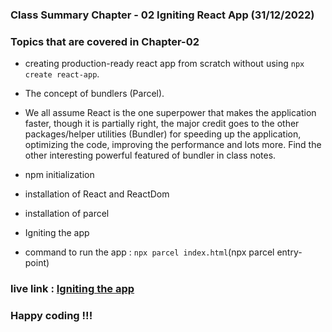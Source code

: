 ### Class Summary Chapter - 02 Igniting React App (31/12/2022)

### Topics that are covered in Chapter-02 
* creating production-ready react app from scratch without using `npx create react-app`. 
* The concept of bundlers (Parcel). 
* We all assume React is the one superpower that makes the application faster, though it is partially right, the major credit goes to the other packages/helper utilities (Bundler) for speeding up the application, optimizing the code, improving the performance and lots more. Find the other interesting powerful featured of bundler in class notes.
* npm initialization
* installation of React and ReactDom
* installation of parcel
* Igniting the app 

* command to run the app : `npx parcel index.html`(npx parcel entry-point)

### live link : [Igniting the app](https://react-chapter-02-igniting-the-app.netlify.app/)
### Happy coding !!!
